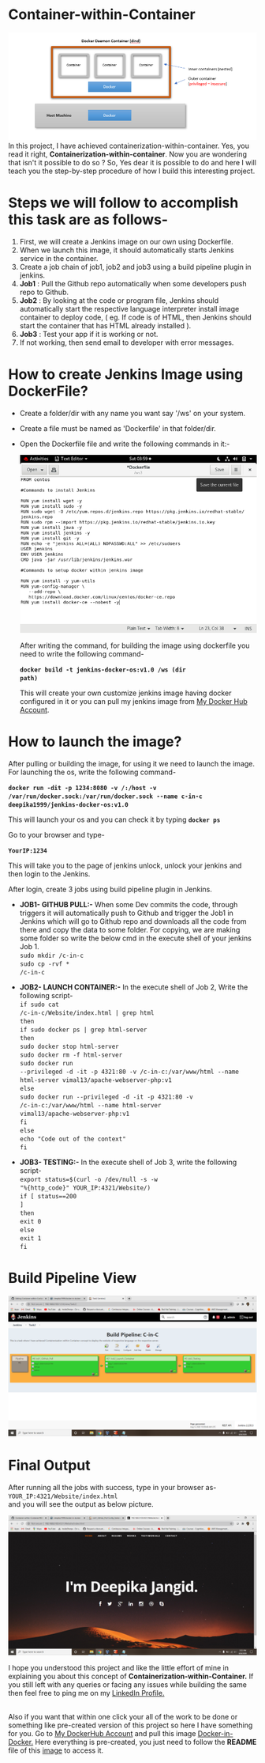 # Container-within-Container
 ![](Images/DinD.png)
   In this project, I have achieved containerization-within-container. Yes, you read it right, <b>Containerization-within-container</b>. Now you are wondering that isn't it        possible to do so ? So, Yes dear it is possible to do and here I will teach you the step-by-step procedure of how I build this interesting project. 
  
# Steps we will follow to accomplish this task are as follows-
1. First, we will create a Jenkins image on our own using Dockerfile.
2. When we launch this image, it should automatically starts Jenkins service in the container.
3. Create a job chain of job1, job2 and job3 using a build pipeline plugin in jenkins.  
4. <b>Job1</b> : Pull  the Github repo automatically when some developers push repo to Github.
5. <b>Job2</b> : By looking at the code or program file, Jenkins should automatically start the respective language interpreter install image container to deploy code, ( eg. If        code is of  HTML, then Jenkins should start the container that has HTML already installed ).
6. <b>Job3</b> : Test your app if it is working or not.
7. If not working, then send email to developer with error messages.

# How to create Jenkins Image using DockerFile?
*  Create a folder/dir with any name you want say '/ws' on your system. 
*  Create a file must be named as 'Dockerfile' in that folder/dir.
*  Open the Dockerfile file and write the following commands in it:-

   ![](Images/Dockerfile.png)
 
   After writing the command, for building the image using dockerfile you need to write the following command-
  
   <code><b>docker build -t jenkins-docker-os:v1.0 /ws (dir path)</b></code>
  
   This will create your own customize jenkins image having docker configured in it or you can pull my jenkins image from <a href="https://hub.docker.com/r/deepika1999/jenkins-    docker-os">My Docker Hub Account</a>.
  
# How to launch the image?
   After pulling or building the image, for using it we need to launch the image. For launching the os, write the following command-
  
   <code><b>docker run -dit -p 1234:8080 -v /:/host -v /var/run/docker.sock:/var/run/docker.sock --name c-in-c deepika1999/jenkins-docker-os:v1.0</b></code>
  
   This will launch your os and you can check it by typing  <code><b>docker ps</b></code>
  
   Go to your browser and type-
   
   <code><b>YourIP:1234</b></code> 

   This will take you to the page of jenkins unlock, unlock your jenkins and then login to the Jenkins.  
  
   After login, create 3 jobs using build pipeline plugin in Jenkins.
  
* <b>JOB1- GITHUB PULL:-</b>
   When some Dev commits the code, through triggers it will automatically push to Github and trigger the Job1 in Jenkins which will go to Github repo and downloads all the          code from there and copy the data to some folder. For copying, we are making some folder so write the below cmd in the execute shell of your jenkins Job 1.
  <br><code>sudo mkdir /c-in-c</code>
  <br><code>sudo cp -rvf * /c-in-c</code>

* <b>JOB2- LAUNCH CONTAINER:-</b>
   In the execute shell of Job 2, Write the following script-
   <br><code>if sudo cat /c-in-c/Website/index.html | grep html</code>
<br><code>then</code> 
    <br><code>if sudo docker ps | grep html-server</code>
    <br><code>then</code> 
        <br><code>sudo docker stop html-server</code>
        <br><code>sudo docker rm -f html-server</code>
        <br><code>sudo docker run --privileged -d -it -p 4321:80 -v /c-in-c:/var/www/html --name html-server vimal13/apache-webserver-php:v1</code> 
    <br><code>else</code>
        <br><code>sudo docker run --privileged -d -it -p 4321:80 -v /c-in-c:/var/www/html --name html-server vimal13/apache-webserver-php:v1</code> 
    <br><code>fi</code>
<br><code>else</code>
    <br><code>echo "Code out of the context"</code>
<br><code>fi</code>

* <b>JOB3- TESTING:-</b>
   In the execute shell of Job 3, write the following script-
   <br><code>export status=$(curl -o /dev/null -s -w "%{http_code}" YOUR_IP:4321/Website/)</code>
<br><code>if [ status==200 ]</code>
<br><code>then</code> 
   <br><code>exit 0</code>
<br><code>else</code>
   <br><code>exit 1</code>
<br><code>fi</code>
 
 
# Build Pipeline View 

 ![](Images/build_pipeline_view.png)

# Final Output
 
  After running all the jobs with success, type in your browser as-    <code>YOUR_IP:4321/Website/index.html</code>
  <br>and you will see the output as below picture.
  
 ![](Images/HTML_Website.png)
 
 I hope you understood this project and like the little effort of mine in explaining you about this concept of <b>Containerization-within-Container.</b> If you still left with any queries or facing any issues while building the same then feel free to ping me on my <a href= "https://www.linkedin.com/in/deepika-jangid-01b5391a9/">LinkedIn Profile.</a> 

<br> Also if you want that within one click your all of the work to be done or something like pre-created version of this project so here I have something for you. Go to <a href= "https://hub.docker.com/r/deepika1999">My DockerHub Account</a> and pull this image <a href= "https://hub.docker.com/r/deepika1999/docker-in-docker">Docker-in-Docker.</a> Here everything is pre-created, you just need to follow the <b>README</b> file of this <a href= "https://hub.docker.com/r/deepika1999/docker-in-docker">image</a> to access it.



  
